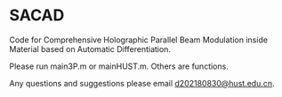 # SACAD
Code for Comprehensive Holographic Parallel Beam Modulation inside Material based on Automatic Differentiation.

Please run main3P.m or mainHUST.m. Others are functions.

Any questions and suggestions please email d202180830@hust.edu.cn.
